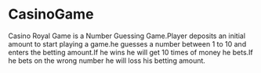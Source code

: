 # CasinoGame
Casino Royal Game is a Number Guessing Game.Player deposits an initial amount to start playing a game.he guesses a number between 1 to 10 and enters the betting amount.If he wins he will get 10 times of money he bets.If he bets on the wrong number he will loss his betting amount.

